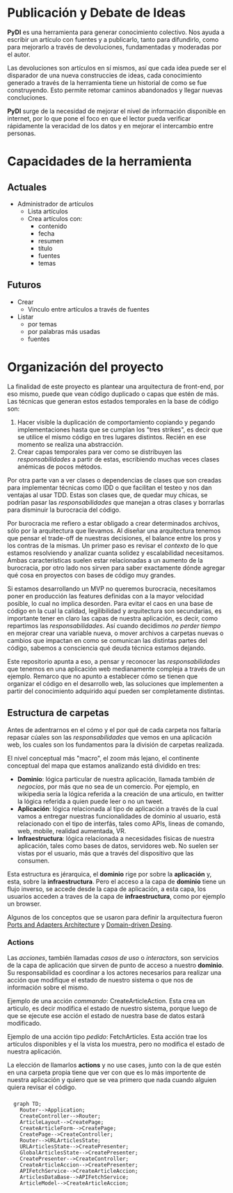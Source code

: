 # Publicación y Debate de Ideas
**PyDI** es una herramienta para generar conocimiento colectivo. Nos ayuda a escribir un artículo con fuentes y a publicarlo, tanto para difundirlo, como para mejorarlo a través de devoluciones, fundamentadas y moderadas por el autor.

Las devoluciones son artículos en sí mismos, así que cada idea puede ser el disparador de una nueva construccies de ideas, cada conocimiento generado a través de la herramienta tiene un historial de como se fue construyendo. Esto permite retomar caminos abandonados y llegar nuevas concluciones.

**PyDI** surge de la necesidad de mejorar el nivel de información disponible en internet, por lo que pone el foco en que el lector pueda verificar rápidamente la veracidad de los datos y en mejorar el intercambio entre personas.

# Capacidades de la herramienta

## Actuales
* Administrador de artículos
  * Lista artículos
  * Crea artículos con:
    * contenido
    * fecha
    * resumen
    * título
    * fuentes
    * temas
## Futuros
* Crear
  * Vinculo entre artículos a través de fuentes
* Listar
  * por temas
  * por palabras más usadas
  * fuentes

# Organización del proyecto

La finalidad de este proyecto es plantear una arquitectura de front-end, por eso mismo, puede que vean código duplicado o capas que estén de más. Las técnicas que generan estos estados temporales en la base de código son:

1) Hacer visible la duplicación de comportamiento copiando y pegando implementaciones hasta que se cumplan los "tres strikes", es decir que se utilice el mismo código en tres lugares distintos. Recién en ese momento se realiza una abstracción.
2) Crear capas temporales para ver como se distribuyen las *responsabilidades* a partir de estas, escribiendo muchas veces clases anémicas de pocos métodos.

Por otra parte van a ver clases o dependencias de clases que son creadas para implementar técnicas como IDD o que facilitan el testeo y nos dan ventajas al usar TDD. Estas son clases que, de quedar muy chicas, se podrían pasar las *responsabilidades* que manejan a otras clases y borrarlas para disminuir la burocracia del código.

Por burocracia me refiero a estar obligado a crear determinados archivos, sólo por la arquitectura que llevamos. Al diseñar una arquitectura tenemos que pensar el trade-off de nuestras decisiones, el balance entre los pros y los contras de la mismas. Un primer paso es revisar el *contexto* de lo que estamos resolviendo y analizar cuanta solidez y escalabilidad necesitamos. Ambas caracteristicas suelen estar relacionadas a un aumento de la burocracia, por otro lado nos sirven para saber exactamente dónde agregar qué cosa en proyectos con bases de código muy grandes.

Si estamos desarrollando un MVP no queremos burocracia, necesitamos poner en producción las features definidas con a la mayor velocidad posible, lo cual no implica desorden. Para evitar el caos en una base de código en la cual la calidad, legilibilidad y arquitectura son secundarias, es importante tener en claro las capas de nuestra aplicación, es decir, como repartimos las *responsabilidades*. Así cuando decidimos *no perder tiempo* en mejorar crear una variable nueva, o mover archivos a carpetas nuevas o cambios que impactan en como se comunican las distintas partes del código, sabemos a consciencia qué deuda técnica estamos dejando.

Este repositorio apunta a eso, a pensar y reconocer las *responsabilidades* que tenemos en una aplicación web medianamente compleja a través de un ejemplo. Remarco que no apunto a establecer cómo se tienen que organizar el código en el desarrollo web, las soluciones que implementen a partir del conocimiento adquirido aquí pueden ser completamente distintas.

## Estructura de carpetas

Antes de adentrarnos en el cómo y el por qué de cada carpeta nos faltaría repasar cúales son las *responsabilidades* que vemos en una aplicación web, los cuales son los fundamentos para la división de carpetas realizada.

El nivel conceptual más "macro", el zoom más lejano, el continente conceptual del mapa que estamos analizando está dividido en tres:

* **Dominio**: lógica particular de nuestra aplicación, llamada también *de negocios*, por más que no sea de un comercio. Por ejemplo, en wikipedia sería la lógica referida a la creación de una articulo, en twitter la lógica referida a quien puede leer o no un tweet.
* **Aplicación**: lógica relacionada al tipo de aplicación a través de la cual vamos a entregar nuestras funcionalidades de dominio al usuario, está relacionado con el tipo de interfás, tales como APIs, lineas de comando, web, mobile, realidad aumentada, VR.
* **Infraestructura**: lógica relacionada a necesidades físicas de nuestra aplicación, tales como bases de datos, servidores web. No suelen ser vistas por el usuario, más que a través del dispositivo que las consumen. 

Esta estructura es jérarquica, el **dominio** rige por sobre la **aplicación** y, esta, sobre la **infraestructura**. Pero el acceso a la capa de **dominio** tiene un flujo inverso, se accede desde la capa de aplicación, a esta capa, los usuarios acceden a traves de la capa de **infraestructura**, como por ejemplo un browser.

Algunos de los conceptos que se usaron para definir la arquitectura fueron [Ports and Adapters Architecture](https://en.wikipedia.org/wiki/Hexagonal_architecture_(software)) y [Domain-driven Desing](https://en.wikipedia.org/wiki/Hexagonal_architecture_(software)).

### Actions
Las *acciones*, también llamadas *casos de uso* o *interactors*, son servicios de la capa de aplicación que sirven de punto de acceso a nuestro **dominio**. Su responsabilidad es coordinar a los actores necesarios para realizar una acción que modifique el estado de nuestro sistema o que nos de información sobre el mismo.

Ejemplo de una acción *commando*: CreateArticleAction. Esta crea un articulo, es decir modifica el estado de nuestro sistema, porque luego de que se ejecute ese acción el estado de nuestra base de datos estará modificado.

Ejemplo de una acción tipo *pedido*: FetchArticles. Esta acción trae los artículos disponibles y el la vista los muestra, pero no modifica el estado de nuestra aplicación.

La elección de llamarlos **actions** y no use cases, junto con la de que estén en una carpeta propia tiene que ver con que es lo más importente de nuestra aplicación y quiero que se vea primero que nada cuando alguien quiera revisar el código.

### 

```mermaid
  graph TD;
    Router-->Application;
    CreateController-->Router;
    ArticleLayout-->CreatePage;
    CreateArticleForm-->CreatePage;
    CreatePage-->CreateController;
    Router-->URLArticlesState;
    URLArticlesState-->CreatePresenter;
    GlobalArticlesState-->CreatePresenter;
    CreatePresenter-->CreateController;
    CreateArticleAccion-->CreatePresenter;
    APIFetchService-->CreateArticleAccion;
    ArticlesDataBase-->APIFetchService;
    ArticleModel-->CreateArticleAccion;
```
